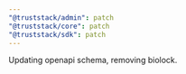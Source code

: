 ```yaml
---
"@truststack/admin": patch
"@truststack/core": patch
"@truststack/sdk": patch
---
```


Updating openapi schema, removing biolock.
